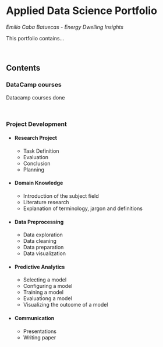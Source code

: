 # Applied Data Science Portfolio
*Emilio Caba Batuecas - Energy Dwelling Insights*

This portfolio contains...

<br>

## Contents

### DataCamp courses
Datacamp courses done

<br>

### Project Development
- #### Research Project
  - Task Definition
  - Evaluation
  - Conclusion
  - Planning
  
- #### Domain Knowledge
  - Introduction of the subject field
  - Literature research
  - Explanation of terminology, jargon and definitions
  
- #### Data Preprocessing
  - Data exploration
  - Data cleaning
  - Data preparation
  - Data visualization
  
- #### Predictive Analytics
  - Selecting a model
  - Configuring a model
  - Training a model
  - Evaluationg a model
  - Visualizing the outcome of a model
  
- #### Communication
  - Presentations
  - Writing paper
